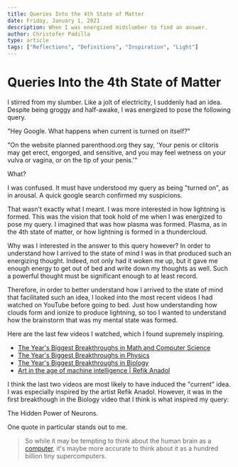 ```yaml
---
title: Queries Into the 4th State of Matter
date: Friday, January 1, 2021
description: When I was energized midslumber to find an answer.
author: Christofer Padilla
type: article
tags: ["Reflections", "Definitions", "Inspiration", "Light"]
---
```


# Queries Into the 4th State of Matter

I stirred from my slumber. Like a jolt of electricity, I suddenly had an idea. Despite being groggy and half-awake, I was energized to pose the following query.

"Hey Google. What happens when current is turned on itself?"

"On the website planned parenthood.org they say, 'Your penis or clitoris may get erect, engorged, and sensitive, and you may feel wetness on your vulva or vagina, or on the tip of your penis.'"

What?

I was confused. It must have understood my query as being "turned on", as in arousal. A quick google search confirmed my suspicions.

That wasn't exactly what I meant. I was more interested in how lightning is formed. This was the vision that took hold of me when I was energized to pose my query. I imagined that was how plasma was formed. Plasma, as in the 4th state of matter, or how lightning is formed in a thundercloud.

Why was I interested in the answer to this query however? In order to understand how I arrived to the state of mind I was in that produced such an energizing thought. Indeed, not only had it woken me up, but it gave me enough energy to get out of bed and write down my thoughts as well. Such a powerful thought must be significant enough to at least record.

Therefore, in order to better understand how I arrived to the state of mind that facilitated such an idea, I looked into the most recent videos I had watched on YouTube before going to bed. Just how understanding how clouds form and ionize to produce lightning, so too I wanted to understand how the brainstorm that was my mental state was formed.

Here are the last few videos I watched, which I found supremely inspiring.

* [The Year's Biggest Breakthroughs in Math and Computer Science](https://www.youtube.com/watch?v=HL7DEkXV_60)
* [The Year's Biggest Breakthroughs in Physics](https://www.youtube.com/watch?v=D0-JbxX209g)
* [The Year's Biggest Breakthroughs in Biology](https://www.youtube.com/watch?v=YpDsA7SE-3c)
* [Art in the age of machine intelligence | Refik Anadol](https://www.youtube.com/watch?v=UxQDG6WQT5s)

I think the last two videos are most likely to have induced the "current" idea. I was especially inspired by the artist Refik Anadol. However, it was in the first breakthough in the Biology video that I think is what inspired my query:

The Hidden Power of Neurons.

One quote in particular stands out to me.

> So while it may be tempting to think about the human brain as a [computer](/blog/2020/12/30/Reflections_at_interfaces.md), it's maybe more accurate to think about it as a hundred billion tiny supercomputers.

<TagLinks />

<Comments />

